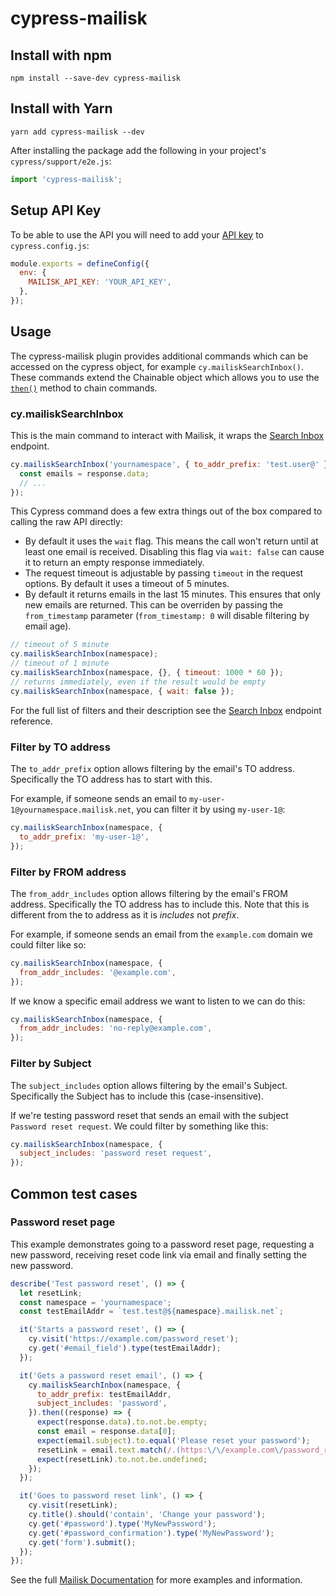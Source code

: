 # cypress-mailisk

## Install with npm

```shell
npm install --save-dev cypress-mailisk
```

## Install with Yarn

```shell
yarn add cypress-mailisk --dev
```

After installing the package add the following in your project's `cypress/support/e2e.js`:

```js
import 'cypress-mailisk';
```

## Setup API Key

To be able to use the API you will need to add your [API key](http://docs.mailisk.com/#getting-your-api-key) to `cypress.config.js`:

```js
module.exports = defineConfig({
  env: {
    MAILISK_API_KEY: 'YOUR_API_KEY',
  },
});
```

## Usage

The cypress-mailisk plugin provides additional commands which can be accessed on the cypress object, for example `cy.mailiskSearchInbox()`. These commands extend the Chainable object which allows you to use the [`then()`](https://docs.cypress.io/api/commands/then#Usage) method to chain commands.

### cy.mailiskSearchInbox

This is the main command to interact with Mailisk, it wraps the [Search Inbox](/api-reference/search-inbox) endpoint.

```js
cy.mailiskSearchInbox('yournamespace', { to_addr_prefix: 'test.user@' }).then((response) => {
  const emails = response.data;
  // ...
});
```

This Cypress command does a few extra things out of the box compared to calling the raw API directly:

- By default it uses the `wait` flag. This means the call won't return until at least one email is received. Disabling this flag via `wait: false` can cause it to return an empty response immediately.
- The request timeout is adjustable by passing `timeout` in the request options. By default it uses a timeout of 5 minutes.
- By default it returns emails in the last 15 minutes. This ensures that only new emails are returned. This can be overriden by passing the `from_timestamp` parameter (`from_timestamp: 0` will disable filtering by email age).

```js
// timeout of 5 minute
cy.mailiskSearchInbox(namespace);
// timeout of 1 minute
cy.mailiskSearchInbox(namespace, {}, { timeout: 1000 * 60 });
// returns immediately, even if the result would be empty
cy.mailiskSearchInbox(namespace, { wait: false });
```

For the full list of filters and their description see the [Search Inbox](/api-reference/search-inbox#request-1) endpoint reference.

### Filter by TO address

The `to_addr_prefix` option allows filtering by the email's TO address. Specifically the TO address has to start with this.

For example, if someone sends an email to `my-user-1@yournamespace.mailisk.net`, you can filter it by using `my-user-1@`:

```js
cy.mailiskSearchInbox(namespace, {
  to_addr_prefix: 'my-user-1@',
});
```

### Filter by FROM address

The `from_addr_includes` option allows filtering by the email's FROM address. Specifically the TO address has to include this. Note that this is different from the to address as it is _includes_ not _prefix_.

For example, if someone sends an email from the `example.com` domain we could filter like so:

```js
cy.mailiskSearchInbox(namespace, {
  from_addr_includes: '@example.com',
});
```

If we know a specific email address we want to listen to we can do this:

```js
cy.mailiskSearchInbox(namespace, {
  from_addr_includes: 'no-reply@example.com',
});
```

### Filter by Subject

The `subject_includes` option allows filtering by the email's Subject. Specifically the Subject has to include this (case-insensitive).

If we're testing password reset that sends an email with the subject `Password reset request`. We could filter by something like this:

```js
cy.mailiskSearchInbox(namespace, {
  subject_includes: 'password reset request',
});
```

## Common test cases

### Password reset page

This example demonstrates going to a password reset page, requesting a new password, receiving reset code link via email and finally setting the new password.

```js
describe('Test password reset', () => {
  let resetLink;
  const namespace = 'yournamespace';
  const testEmailAddr = `test.test@${namespace}.mailisk.net`;

  it('Starts a password reset', () => {
    cy.visit('https://example.com/password_reset');
    cy.get('#email_field').type(testEmailAddr);
  });

  it('Gets a password reset email', () => {
    cy.mailiskSearchInbox(namespace, {
      to_addr_prefix: testEmailAddr,
      subject_includes: 'password',
    }).then((response) => {
      expect(response.data).to.not.be.empty;
      const email = response.data[0];
      expect(email.subject).to.equal('Please reset your password');
      resetLink = email.text.match(/.(https:\/\/example.com\/password_reset\/.*)>\n*/)[1];
      expect(resetLink).to.not.be.undefined;
    });
  });

  it('Goes to password reset link', () => {
    cy.visit(resetLink);
    cy.title().should('contain', 'Change your password');
    cy.get('#password').type('MyNewPassword');
    cy.get('#password_confirmation').type('MyNewPassword');
    cy.get('form').submit();
  });
});
```

See the full [Mailisk Documentation](https://docs.mailisk.com) for more examples and information.
